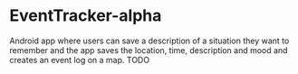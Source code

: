 # EventTracker-alpha
Android app where users can save a description of a situation they want to remember and the app saves the location, time, description and mood and creates an event log on a map.
TODO
